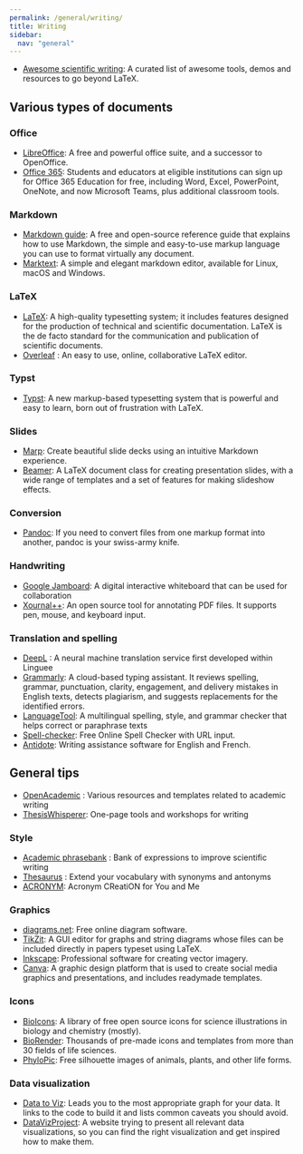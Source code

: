```yaml
---
permalink: /general/writing/
title: Writing
sidebar:
  nav: "general"
---
```


- [Awesome scientific writing](https://github.com/writing-resources/awesome-scientific-writing): A curated list of awesome tools, demos and resources to go beyond LaTeX.

## Various types of documents

### Office

- [LibreOffice](https://www.libreoffice.org/): A free and powerful office suite, and a successor to OpenOffice.
- [Office 365](https://www.microsoft.com/en-us/education/products/office): Students and educators at eligible institutions can sign up for Office 365 Education for free, including Word, Excel, PowerPoint, OneNote, and now Microsoft Teams, plus additional classroom tools.

### Markdown

- [Markdown guide](https://www.markdownguide.org/): A free and open-source reference guide that explains how to use Markdown, the simple and easy-to-use markup language you can use to format virtually any document.
- [Marktext](https://github.com/marktext/marktext): A simple and elegant markdown editor, available for Linux, macOS and Windows.

### LaTeX

- [LaTeX](https://www.latex-project.org/): A high-quality typesetting system; it includes features designed for the production of technical and scientific documentation. LaTeX is the de facto standard for the communication and publication of scientific documents.
- [Overleaf](https://www.overleaf.com/) : An easy to use, online, collaborative LaTeX editor.

### Typst

- [Typst](https://typst.app/): A new markup-based typesetting system that is powerful and easy to learn, born out of frustration with LaTeX.

### Slides

- [Marp](https://marp.app/): Create beautiful slide decks using an intuitive Markdown experience.
- [Beamer](https://ctan.org/pkg/beamer): A LaTeX document class for creating presentation slides, with a wide range of templates and a set of features for making slideshow effects.

### Conversion

- [Pandoc](https://pandoc.org/): If you need to convert files from one markup format into another, pandoc is your swiss-army knife.

### Handwriting

- [Google Jamboard](https://jamboard.google.com/): A digital interactive whiteboard that can be used for collaboration
- [Xournal++](https://xournalpp.github.io/): An open source tool for annotating PDF files. It supports pen, mouse, and keyboard input.

### Translation and spelling

- [DeepL](https://www.deepl.com/translator) : A neural machine translation service first developed within Linguee
- [Grammarly](https://www.grammarly.com/): A cloud-based typing assistant. It reviews spelling, grammar, punctuation, clarity, engagement, and delivery mistakes in English texts, detects plagiarism, and suggests replacements for the identified errors.
- [LanguageTool](https://languagetool.org/): A multilingual spelling, style, and grammar checker that helps correct or paraphrase texts
- [Spell-checker](https://www.websiteplanet.com/webtools/spell-checker/): Free Online Spell Checker with URL input.
- [Antidote](https://www.antidote.info/en): Writing assistance software for English and French.

## General tips

- [OpenAcademic](https://www.oacommunity.org/resources) : Various resources and templates related to academic writing
- [ThesisWhisperer](https://sites.google.com/site/twblacklinemasters/): One-page tools and workshops for writing

### Style

- [Academic phrasebank](https://www.phrasebank.manchester.ac.uk/) : Bank of expressions to improve scientific writing
- [Thesaurus](https://www.thesaurus.com/) : Extend your vocabulary with synonyms and antonyms
- [ACRONYM](https://github.com/bacook17/acronym): Acronym CReatiON for You and Me

### Graphics

- [diagrams.net](https://app.diagrams.net/): Free online diagram software.
- [TikZit](https://tikzit.github.io/): A GUI editor for graphs and string diagrams whose files can be included directly in papers typeset using LaTeX.
- [Inkscape](https://inkscape.org/): Professional software for creating vector imagery.
- [Canva](https://www.canva.com/): A graphic design platform that is used to create social media graphics and presentations, and includes readymade templates.

### Icons

- [BioIcons](https://bioicons.com/): A library of free open source icons for science illustrations in biology and chemistry (mostly).
- [BioRender](https://biorender.com/): Thousands of pre-made icons and templates from more than 30 fields of life sciences.
- [PhyloPic](https://www.phylopic.org/): Free silhouette images of animals, plants, and other life forms.

### Data visualization

- [Data to Viz](https://www.data-to-viz.com/): Leads you to the most appropriate graph for your data. It links to the code to build it and lists common caveats you should avoid.
- [DataVizProject](https://datavizproject.com/): A website trying to present all relevant data visualizations, so you can find the right visualization and get inspired how to make them.
